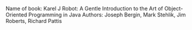 Name of book: Karel J Robot: A Gentle Introduction to the Art of Object-Oriented Programming in Java
Authors: Joseph Bergin, Mark Stehlik, Jim Roberts, Richard Pattis
